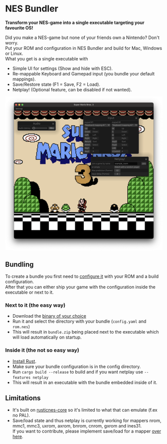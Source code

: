 # NES Bundler

**Transform your NES-game into a single executable targeting your favourite OS!**

Did you make a NES-game but none of your friends own a Nintendo? Don't worry.  
Put your ROM and configuration in NES Bundler and build for Mac, Windows or Linux.  
What you get is a single executable with
* Simple UI for settings (Show and hide with ESC).
* Re-mappable Keyboard and Gamepad input (you bundle your default mappings).
* Save/Restore state (F1 = Save, F2 = Load).
* Netplay! (Optional feature, can be disabled if not wanted).

<p align="center">
  <img src="https://github.com/tedsteen/nes-bundler/blob/master/screenshot.png?raw=true" alt="Super Mario!"/>
</p>

## Bundling

To create a bundle you first need to [configure it](config/README.md) with your ROM and a build configuration.  
After that you can either ship your game with the configuration inside the executable or next to it.
### Next to it (the easy way)

* Download the [binary of your choice](https://github.com/tedsteen/nes-bundler/releases/)
* Run it and select the directory with your bundle (`config.yaml` and `rom.nes`)
* This will result in `bundle.zip` being placed next to the executable which will load automatically on startup.

### Inside it (the not so easy way)

* [Install Rust](https://www.rust-lang.org/tools/install).
* Make sure your bundle configuration is in the config directory.
* Run `cargo build --release` to build and if you want netplay use `--features netplay`
* This will result in an executable with the bundle embedded inside of it.

## Limitations

* It's built on [rusticnes-core](https://github.com/zeta0134/rusticnes-core) so it's limited to what that can emulate (f.ex no PAL).
* Save/load state and thus netplay is currently working for mappers nrom, mmc1, mmc3, uxrom, axrom, bnrom, cnrom, gxrom and ines31.  
  If you want to contribute, please implement save/load for a mapper [over here](https://github.com/tedsteen/rusticnes-core-for-nes-bundler/blob/master/src/mmc/mapper.rs#L43-L45).
